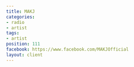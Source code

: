 ```yaml
---
title: MAKJ
categories:
- radio
- artist
tags:
- artist
position: 111
facebook: https://www.facebook.com/MAKJOfficial
layout: client
---
```


